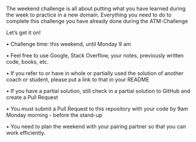 The weekend challenge is all about putting what you have learned during the week to practice in a new domain. Everything you need to do to complete this challenge you have already done during the ATM-Challenge

Let’s get it on!

• Challenge time: this weekend, until Monday 9 am

• Feel free to use Google, Stack Overflow, your notes, previously written code, books, etc.

• If you refer to or have in whole or partially used the solution of another coach or student, please put a link to that in your README

• If you have a partial solution, still check in a partial solution to GitHub and create a Pull Request

• You must submit a Pull Request to this repository with your code by 9am Monday morning - before the stand-up

• You need to plan the weekend with your pairing partner so that you can work efficiently.